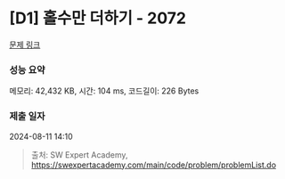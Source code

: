 # [D1] 홀수만 더하기 - 2072 

[문제 링크](https://swexpertacademy.com/main/code/problem/problemDetail.do?contestProbId=AV5QSEhaA5sDFAUq) 

### 성능 요약

메모리: 42,432 KB, 시간: 104 ms, 코드길이: 226 Bytes

### 제출 일자

2024-08-11 14:10



> 출처: SW Expert Academy, https://swexpertacademy.com/main/code/problem/problemList.do